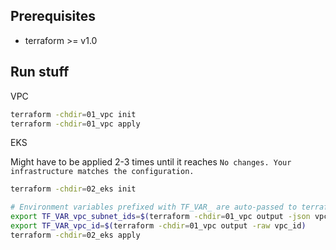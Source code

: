 ## Prerequisites

- terraform >= v1.0

## Run stuff

VPC

```bash
terraform -chdir=01_vpc init
terraform -chdir=01_vpc apply
```

EKS

Might have to be applied 2-3 times until it reaches `No changes. Your infrastructure matches the configuration.`

```bash
terraform -chdir=02_eks init

# Environment variables prefixed with TF_VAR_ are auto-passed to terraform as tf-vars
export TF_VAR_vpc_subnet_ids=$(terraform -chdir=01_vpc output -json vpc_private_subnet_ids | jq -c) 
export TF_VAR_vpc_id=$(terraform -chdir=01_vpc output -raw vpc_id)
terraform -chdir=02_eks apply
```
